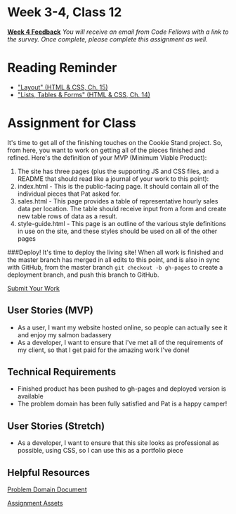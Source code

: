 # Week 3-4, Class 12
[**Week 4 Feedback**](https://canvas.instructure.com/courses/990777/assignments/4230203)
*You will receive an email from Code Fellows with a link to the survey. Once complete, please complete this assignment as well.*

# Reading Reminder
* ["Layout" (HTML & CSS, Ch. 15)](https://canvas.instructure.com/courses/990777/assignments/4229986)
* ["Lists, Tables & Forms" (HTML & CSS, Ch. 14)](https://canvas.instructure.com/courses/990777/assignments/4229964)

# Assignment for Class
It's time to get all of the finishing touches on the Cookie Stand project. So, from here, you want to work on getting all of the pieces finished and refined. Here's the definition of your MVP (Minimum Viable Product):
1. The site has three pages (plus the supporting JS and CSS files, and a README that should read like a journal of your work to this point):
2. index.html - This is the public-facing page. It should contain all of the individual pieces that Pat asked for.
3. sales.html - This page provides a table of representative hourly sales data per location. The table should receive input from a form and create new table rows of data as a result.
4. style-guide.html - This page is an outline of the various style definitions in use on the site, and these styles should be used on all of the other pages

###Deploy!
It's time to deploy the living site! When all work is finished and the master branch has merged in all edits to this point, and is also in sync with GitHub, from the master branch `git checkout -b gh-pages` to create a deployment branch, and push this branch to GitHub.

[Submit Your Work](https://canvas.instructure.com/courses/990777/assignments/4230069)

## User Stories (MVP)
 - As a user, I want my website hosted online, so people can actually see it and enjoy my salmon badassery
 - As a developer, I want to ensure that I've met all of the requirements of my client, so that I get paid for the amazing work I've done!

## Technical Requirements
 - Finished product has been pushed to gh-pages and deployed version is available
 - The problem domain has been fully satisfied and Pat is a happy camper!

## User Stories (Stretch)
 - As a developer, I want to ensure that this site looks as professional as possible, using CSS, so I can use this as a portfolio piece

## Helpful Resources
[Problem Domain Document](../assets/support.md)

[Assignment Assets](../assets)
